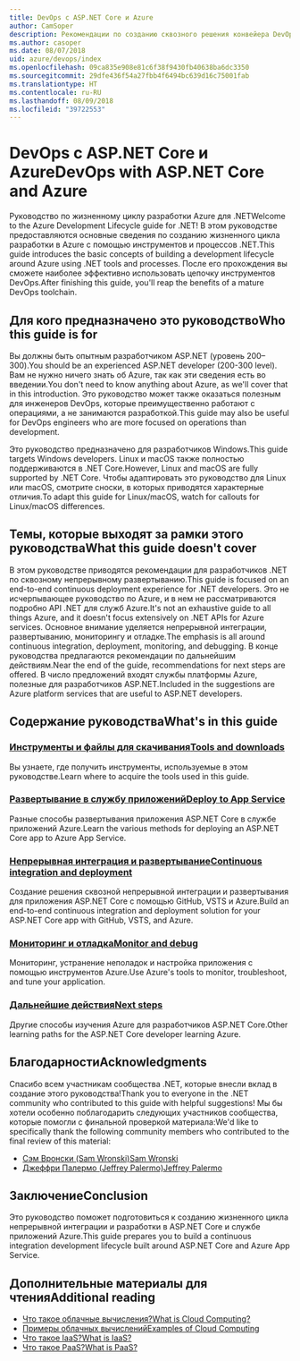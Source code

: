 ```yaml
---
title: DevOps с ASP.NET Core и Azure
author: CamSoper
description: Рекомендации по созданию сквозного решения конвейера DevOps для приложения ASP.NET Core, размещенного в Azure.
ms.author: casoper
ms.date: 08/07/2018
uid: azure/devops/index
ms.openlocfilehash: 09ca835e908e81c6f38f9430fb40638ba6dc3350
ms.sourcegitcommit: 29dfe436f54a27fbb4f6494bc639d16c75001fab
ms.translationtype: HT
ms.contentlocale: ru-RU
ms.lasthandoff: 08/09/2018
ms.locfileid: "39722553"
---
```

# <a name="devops-with-aspnet-core-and-azure"></a><span data-ttu-id="b1fc6-103">DevOps с ASP.NET Core и Azure</span><span class="sxs-lookup"><span data-stu-id="b1fc6-103">DevOps with ASP.NET Core and Azure</span></span>

<span data-ttu-id="b1fc6-104">Руководство по жизненному циклу разработки Azure для .NET</span><span class="sxs-lookup"><span data-stu-id="b1fc6-104">Welcome to the Azure Development Lifecycle guide for .NET!</span></span> <span data-ttu-id="b1fc6-105">В этом руководстве предоставляются основные сведения по созданию жизненного цикла разработки в Azure с помощью инструментов и процессов .NET.</span><span class="sxs-lookup"><span data-stu-id="b1fc6-105">This guide introduces the basic concepts of building a development lifecycle around Azure using .NET tools and processes.</span></span> <span data-ttu-id="b1fc6-106">После его прохождения вы сможете наиболее эффективно использовать цепочку инструментов DevOps.</span><span class="sxs-lookup"><span data-stu-id="b1fc6-106">After finishing this guide, you'll reap the benefits of a mature DevOps toolchain.</span></span>

## <a name="who-this-guide-is-for"></a><span data-ttu-id="b1fc6-107">Для кого предназначено это руководство</span><span class="sxs-lookup"><span data-stu-id="b1fc6-107">Who this guide is for</span></span>

<span data-ttu-id="b1fc6-108">Вы должны быть опытным разработчиком ASP.NET (уровень 200–300).</span><span class="sxs-lookup"><span data-stu-id="b1fc6-108">You should be an experienced ASP.NET developer (200-300 level).</span></span> <span data-ttu-id="b1fc6-109">Вам не нужно ничего знать об Azure, так как эти сведения есть во введении.</span><span class="sxs-lookup"><span data-stu-id="b1fc6-109">You don't need to know anything about Azure, as we'll cover that in this introduction.</span></span> <span data-ttu-id="b1fc6-110">Это руководство может также оказаться полезным для инженеров DevOps, которые преимущественно работают с операциями, а не занимаются разработкой.</span><span class="sxs-lookup"><span data-stu-id="b1fc6-110">This guide may also be useful for DevOps engineers who are more focused on operations than development.</span></span>

<span data-ttu-id="b1fc6-111">Это руководство предназначено для разработчиков Windows.</span><span class="sxs-lookup"><span data-stu-id="b1fc6-111">This guide targets Windows developers.</span></span> <span data-ttu-id="b1fc6-112">Linux и macOS также полностью поддерживаются в .NET Core.</span><span class="sxs-lookup"><span data-stu-id="b1fc6-112">However, Linux and macOS are fully supported by .NET Core.</span></span> <span data-ttu-id="b1fc6-113">Чтобы адаптировать это руководство для Linux или macOS, смотрите сноски, в которых приводятся характерные отличия.</span><span class="sxs-lookup"><span data-stu-id="b1fc6-113">To adapt this guide for Linux/macOS, watch for callouts for Linux/macOS differences.</span></span>

## <a name="what-this-guide-doesnt-cover"></a><span data-ttu-id="b1fc6-114">Темы, которые выходят за рамки этого руководства</span><span class="sxs-lookup"><span data-stu-id="b1fc6-114">What this guide doesn't cover</span></span>

<span data-ttu-id="b1fc6-115">В этом руководстве приводятся рекомендации для разработчиков .NET по сквозному непрерывному развертыванию.</span><span class="sxs-lookup"><span data-stu-id="b1fc6-115">This guide is focused on an end-to-end continuous deployment experience for .NET developers.</span></span> <span data-ttu-id="b1fc6-116">Это не исчерпывающее руководство по Azure, и в нем не рассматриваются подробно API .NET для служб Azure.</span><span class="sxs-lookup"><span data-stu-id="b1fc6-116">It's not an exhaustive guide to all things Azure, and it doesn't focus extensively on .NET APIs for Azure services.</span></span> <span data-ttu-id="b1fc6-117">Основное внимание уделяется непрерывной интеграции, развертыванию, мониторингу и отладке.</span><span class="sxs-lookup"><span data-stu-id="b1fc6-117">The emphasis is all around continuous integration, deployment, monitoring, and debugging.</span></span> <span data-ttu-id="b1fc6-118">В конце руководства предлагаются рекомендации по дальнейшим действиям.</span><span class="sxs-lookup"><span data-stu-id="b1fc6-118">Near the end of the guide, recommendations for next steps are offered.</span></span> <span data-ttu-id="b1fc6-119">В число предложений входят службы платформы Azure, полезные для разработчиков ASP.NET.</span><span class="sxs-lookup"><span data-stu-id="b1fc6-119">Included in the suggestions are Azure platform services that are useful to ASP.NET developers.</span></span>

## <a name="whats-in-this-guide"></a><span data-ttu-id="b1fc6-120">Содержание руководства</span><span class="sxs-lookup"><span data-stu-id="b1fc6-120">What's in this guide</span></span>

### <a name="tools-and-downloadsxrefazuredevopstools-and-downloads"></a>[<span data-ttu-id="b1fc6-121">Инструменты и файлы для скачивания</span><span class="sxs-lookup"><span data-stu-id="b1fc6-121">Tools and downloads</span></span>](xref:azure/devops/tools-and-downloads)

<span data-ttu-id="b1fc6-122">Вы узнаете, где получить инструменты, используемые в этом руководстве.</span><span class="sxs-lookup"><span data-stu-id="b1fc6-122">Learn where to acquire the tools used in this guide.</span></span>

### <a name="deploy-to-app-servicexrefazuredevopsdeploy-to-app-service"></a>[<span data-ttu-id="b1fc6-123">Развертывание в службу приложений</span><span class="sxs-lookup"><span data-stu-id="b1fc6-123">Deploy to App Service</span></span>](xref:azure/devops/deploy-to-app-service)

<span data-ttu-id="b1fc6-124">Разные способы развертывания приложения ASP.NET Core в службе приложений Azure.</span><span class="sxs-lookup"><span data-stu-id="b1fc6-124">Learn the various methods for deploying an ASP.NET Core app to Azure App Service.</span></span>

### <a name="continuous-integration-and-deploymentxrefazuredevopscicd"></a>[<span data-ttu-id="b1fc6-125">Непрерывная интеграция и развертывание</span><span class="sxs-lookup"><span data-stu-id="b1fc6-125">Continuous integration and deployment</span></span>](xref:azure/devops/cicd)

<span data-ttu-id="b1fc6-126">Создание решения сквозной непрерывной интеграции и развертывания для приложения ASP.NET Core с помощью GitHub, VSTS и Azure.</span><span class="sxs-lookup"><span data-stu-id="b1fc6-126">Build an end-to-end continuous integration and deployment solution for your ASP.NET Core app with GitHub, VSTS, and Azure.</span></span>

### <a name="monitor-and-debugxrefazuredevopsmonitor"></a>[<span data-ttu-id="b1fc6-127">Мониторинг и отладка</span><span class="sxs-lookup"><span data-stu-id="b1fc6-127">Monitor and debug</span></span>](xref:azure/devops/monitor)

<span data-ttu-id="b1fc6-128">Мониторинг, устранение неполадок и настройка приложения с помощью инструментов Azure.</span><span class="sxs-lookup"><span data-stu-id="b1fc6-128">Use Azure's tools to monitor, troubleshoot, and tune your application.</span></span>

### <a name="next-stepsxrefazuredevopsnext-steps"></a>[<span data-ttu-id="b1fc6-129">Дальнейшие действия</span><span class="sxs-lookup"><span data-stu-id="b1fc6-129">Next steps</span></span>](xref:azure/devops/next-steps)

<span data-ttu-id="b1fc6-130">Другие способы изучения Azure для разработчиков ASP.NET Core.</span><span class="sxs-lookup"><span data-stu-id="b1fc6-130">Other learning paths for the ASP.NET Core developer learning Azure.</span></span>

## <a name="acknowledgments"></a><span data-ttu-id="b1fc6-131">Благодарности</span><span class="sxs-lookup"><span data-stu-id="b1fc6-131">Acknowledgments</span></span>

<span data-ttu-id="b1fc6-132">Спасибо всем участникам сообщества .NET, которые внесли вклад в создание этого руководства!</span><span class="sxs-lookup"><span data-stu-id="b1fc6-132">Thank you to everyone in the .NET community who contributed to this guide with helpful suggestions!</span></span> <span data-ttu-id="b1fc6-133">Мы бы хотели особенно поблагодарить следующих участников сообщества, которые помогли с финальной проверкой материала:</span><span class="sxs-lookup"><span data-stu-id="b1fc6-133">We'd like to specifically thank the following community members who contributed to the final review of this material:</span></span>

* [<span data-ttu-id="b1fc6-134">Сэм Вронски (Sam Wronski)</span><span class="sxs-lookup"><span data-stu-id="b1fc6-134">Sam Wronski</span></span>](https://www.youtube.com/c/worldofzerodevelopment)
* [<span data-ttu-id="b1fc6-135">Джеффри Палермо (Jeffrey Palermo)</span><span class="sxs-lookup"><span data-stu-id="b1fc6-135">Jeffrey Palermo</span></span>](https://twitter.com/jeffreypalermo)

## <a name="conclusion"></a><span data-ttu-id="b1fc6-136">Заключение</span><span class="sxs-lookup"><span data-stu-id="b1fc6-136">Conclusion</span></span>

<span data-ttu-id="b1fc6-137">Это руководство поможет подготовиться к созданию жизненного цикла непрерывной интеграции и разработки в ASP.NET Core и службе приложений Azure.</span><span class="sxs-lookup"><span data-stu-id="b1fc6-137">This guide prepares you to build a continuous integration development lifecycle built around ASP.NET Core and Azure App Service.</span></span>

## <a name="additional-reading"></a><span data-ttu-id="b1fc6-138">Дополнительные материалы для чтения</span><span class="sxs-lookup"><span data-stu-id="b1fc6-138">Additional reading</span></span>

* [<span data-ttu-id="b1fc6-139">Что такое облачные вычисления?</span><span class="sxs-lookup"><span data-stu-id="b1fc6-139">What is Cloud Computing?</span></span>](https://azure.microsoft.com/overview/what-is-cloud-computing/)
* [<span data-ttu-id="b1fc6-140">Примеры облачных вычислений</span><span class="sxs-lookup"><span data-stu-id="b1fc6-140">Examples of Cloud Computing</span></span>](https://azure.microsoft.com/overview/examples-of-cloud-computing/)
* [<span data-ttu-id="b1fc6-141">Что такое IaaS?</span><span class="sxs-lookup"><span data-stu-id="b1fc6-141">What is IaaS?</span></span>](https://azure.microsoft.com/overview/what-is-iaas/)
* [<span data-ttu-id="b1fc6-142">Что такое PaaS?</span><span class="sxs-lookup"><span data-stu-id="b1fc6-142">What is PaaS?</span></span>](https://azure.microsoft.com/overview/what-is-paas/)
